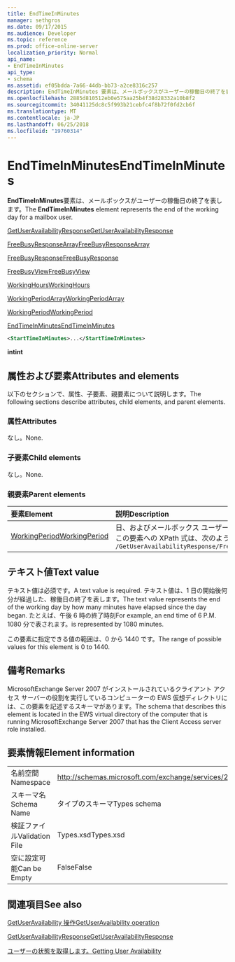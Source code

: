 ```yaml
---
title: EndTimeInMinutes
manager: sethgros
ms.date: 09/17/2015
ms.audience: Developer
ms.topic: reference
ms.prod: office-online-server
localization_priority: Normal
api_name:
- EndTimeInMinutes
api_type:
- schema
ms.assetid: ef05bdda-7a66-44db-bb73-a2ce8316c257
description: EndTimeInMinutes 要素は、メールボックスがユーザーの稼働日の終了を表します。
ms.openlocfilehash: 2885d810512eb0e575aa25b4f38d28332a10b8f2
ms.sourcegitcommit: 34041125dc8c5f993b21cebfc4f8b72f0fd2cb6f
ms.translationtype: MT
ms.contentlocale: ja-JP
ms.lasthandoff: 06/25/2018
ms.locfileid: "19760314"
---
```

# <a name="endtimeinminutes"></a><span data-ttu-id="bb175-103">EndTimeInMinutes</span><span class="sxs-lookup"><span data-stu-id="bb175-103">EndTimeInMinutes</span></span>

<span data-ttu-id="bb175-104">**EndTimeInMinutes**要素は、メールボックスがユーザーの稼働日の終了を表します。</span><span class="sxs-lookup"><span data-stu-id="bb175-104">The **EndTimeInMinutes** element represents the end of the working day for a mailbox user.</span></span> 
  
[<span data-ttu-id="bb175-105">GetUserAvailabilityResponse</span><span class="sxs-lookup"><span data-stu-id="bb175-105">GetUserAvailabilityResponse</span></span>](getuseravailabilityresponse.md)
  
[<span data-ttu-id="bb175-106">FreeBusyResponseArray</span><span class="sxs-lookup"><span data-stu-id="bb175-106">FreeBusyResponseArray</span></span>](freebusyresponsearray.md)
  
[<span data-ttu-id="bb175-107">FreeBusyResponse</span><span class="sxs-lookup"><span data-stu-id="bb175-107">FreeBusyResponse</span></span>](freebusyresponse.md)
  
[<span data-ttu-id="bb175-108">FreeBusyView</span><span class="sxs-lookup"><span data-stu-id="bb175-108">FreeBusyView</span></span>](freebusyview.md)
  
[<span data-ttu-id="bb175-109">WorkingHours</span><span class="sxs-lookup"><span data-stu-id="bb175-109">WorkingHours</span></span>](workinghours-ex15websvcsotherref.md)
  
[<span data-ttu-id="bb175-110">WorkingPeriodArray</span><span class="sxs-lookup"><span data-stu-id="bb175-110">WorkingPeriodArray</span></span>](workingperiodarray.md)
  
[<span data-ttu-id="bb175-111">WorkingPeriod</span><span class="sxs-lookup"><span data-stu-id="bb175-111">WorkingPeriod</span></span>](workingperiod.md)
  
[<span data-ttu-id="bb175-112">EndTimeInMinutes</span><span class="sxs-lookup"><span data-stu-id="bb175-112">EndTimeInMinutes</span></span>](endtimeinminutes.md)
  
```xml
<StartTimeInMinutes>...</StartTimeInMinutes>
```

 <span data-ttu-id="bb175-113">**int**</span><span class="sxs-lookup"><span data-stu-id="bb175-113">**int**</span></span>
## <a name="attributes-and-elements"></a><span data-ttu-id="bb175-114">属性および要素</span><span class="sxs-lookup"><span data-stu-id="bb175-114">Attributes and elements</span></span>

<span data-ttu-id="bb175-115">以下のセクションで、属性、子要素、親要素について説明します。</span><span class="sxs-lookup"><span data-stu-id="bb175-115">The following sections describe attributes, child elements, and parent elements.</span></span>
  
### <a name="attributes"></a><span data-ttu-id="bb175-116">属性</span><span class="sxs-lookup"><span data-stu-id="bb175-116">Attributes</span></span>

<span data-ttu-id="bb175-117">なし。</span><span class="sxs-lookup"><span data-stu-id="bb175-117">None.</span></span>
  
### <a name="child-elements"></a><span data-ttu-id="bb175-118">子要素</span><span class="sxs-lookup"><span data-stu-id="bb175-118">Child elements</span></span>

<span data-ttu-id="bb175-119">なし。</span><span class="sxs-lookup"><span data-stu-id="bb175-119">None.</span></span>
  
### <a name="parent-elements"></a><span data-ttu-id="bb175-120">親要素</span><span class="sxs-lookup"><span data-stu-id="bb175-120">Parent elements</span></span>

|<span data-ttu-id="bb175-121">**要素**</span><span class="sxs-lookup"><span data-stu-id="bb175-121">**Element**</span></span>|<span data-ttu-id="bb175-122">**説明**</span><span class="sxs-lookup"><span data-stu-id="bb175-122">**Description**</span></span>|
|:-----|:-----|
|[<span data-ttu-id="bb175-123">WorkingPeriod</span><span class="sxs-lookup"><span data-stu-id="bb175-123">WorkingPeriod</span></span>](workingperiod.md) <br/> |<span data-ttu-id="bb175-124">日、およびメールボックス ユーザーの時間は、稼働日に含まれています。</span><span class="sxs-lookup"><span data-stu-id="bb175-124">Contains the work week days and hours of the mailbox user.</span></span>  <br/> <span data-ttu-id="bb175-125">この要素への XPath 式は、次のようにします。</span><span class="sxs-lookup"><span data-stu-id="bb175-125">The following is the XPath expression to this element:</span></span>  <br/>  `/GetUserAvailabilityResponse/FreeBusyResponseArray/FreeBusyResponse/FreeBusyView/WorkingHours/WorkingPeriodArray/WorkingPeriod[i]` <br/> |
   
## <a name="text-value"></a><span data-ttu-id="bb175-126">テキスト値</span><span class="sxs-lookup"><span data-stu-id="bb175-126">Text value</span></span>

<span data-ttu-id="bb175-127">テキスト値は必須です。</span><span class="sxs-lookup"><span data-stu-id="bb175-127">A text value is required.</span></span> <span data-ttu-id="bb175-128">テキスト値は、1 日の開始後何分が経過した、稼働日の終了を表します。</span><span class="sxs-lookup"><span data-stu-id="bb175-128">The text value represents the end of the working day by how many minutes have elapsed since the day began.</span></span> <span data-ttu-id="bb175-129">たとえば、午後 6 時の終了時刻</span><span class="sxs-lookup"><span data-stu-id="bb175-129">For example, an end time of 6 P.M.</span></span> <span data-ttu-id="bb175-130">1080 分で表されます。</span><span class="sxs-lookup"><span data-stu-id="bb175-130">is represented by 1080 minutes.</span></span>
  
<span data-ttu-id="bb175-131">この要素に指定できる値の範囲は、0 から 1440 です。</span><span class="sxs-lookup"><span data-stu-id="bb175-131">The range of possible values for this element is 0 to 1440.</span></span>
  
## <a name="remarks"></a><span data-ttu-id="bb175-132">備考</span><span class="sxs-lookup"><span data-stu-id="bb175-132">Remarks</span></span>

<span data-ttu-id="bb175-133">MicrosoftExchange Server 2007 がインストールされているクライアント アクセス サーバーの役割を実行しているコンピューターの EWS 仮想ディレクトリには、この要素を記述するスキーマがあります。</span><span class="sxs-lookup"><span data-stu-id="bb175-133">The schema that describes this element is located in the EWS virtual directory of the computer that is running MicrosoftExchange Server 2007 that has the Client Access server role installed.</span></span>
  
## <a name="element-information"></a><span data-ttu-id="bb175-134">要素情報</span><span class="sxs-lookup"><span data-stu-id="bb175-134">Element information</span></span>

|||
|:-----|:-----|
|<span data-ttu-id="bb175-135">名前空間</span><span class="sxs-lookup"><span data-stu-id="bb175-135">Namespace</span></span>  <br/> |http://schemas.microsoft.com/exchange/services/2006/types  <br/> |
|<span data-ttu-id="bb175-136">スキーマ名</span><span class="sxs-lookup"><span data-stu-id="bb175-136">Schema Name</span></span>  <br/> |<span data-ttu-id="bb175-137">タイプのスキーマ</span><span class="sxs-lookup"><span data-stu-id="bb175-137">Types schema</span></span>  <br/> |
|<span data-ttu-id="bb175-138">検証ファイル</span><span class="sxs-lookup"><span data-stu-id="bb175-138">Validation File</span></span>  <br/> |<span data-ttu-id="bb175-139">Types.xsd</span><span class="sxs-lookup"><span data-stu-id="bb175-139">Types.xsd</span></span>  <br/> |
|<span data-ttu-id="bb175-140">空に設定可能</span><span class="sxs-lookup"><span data-stu-id="bb175-140">Can be Empty</span></span>  <br/> |<span data-ttu-id="bb175-141">False</span><span class="sxs-lookup"><span data-stu-id="bb175-141">False</span></span>  <br/> |
   
## <a name="see-also"></a><span data-ttu-id="bb175-142">関連項目</span><span class="sxs-lookup"><span data-stu-id="bb175-142">See also</span></span>



[<span data-ttu-id="bb175-143">GetUserAvailability 操作</span><span class="sxs-lookup"><span data-stu-id="bb175-143">GetUserAvailability operation</span></span>](getuseravailability-operation.md)
  
[<span data-ttu-id="bb175-144">GetUserAvailabilityResponse</span><span class="sxs-lookup"><span data-stu-id="bb175-144">GetUserAvailabilityResponse</span></span>](getuseravailabilityresponse.md)


[<span data-ttu-id="bb175-145">ユーザーの状態を取得します。</span><span class="sxs-lookup"><span data-stu-id="bb175-145">Getting User Availability</span></span>](http://msdn.microsoft.com/library/d4133fcb-9b0f-4e6b-aadf-a389da83516a%28Office.15%29.aspx)

